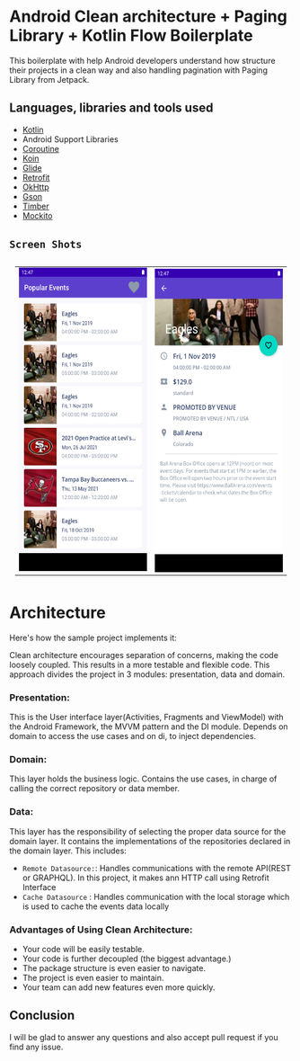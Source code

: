 # Android Clean architecture + Paging Library + Kotlin Flow Boilerplate


This boilerplate with help Android developers understand how structure their projects in a clean way and also handling pagination with Paging Library from Jetpack.


## Languages, libraries and tools used

* [Kotlin](https://kotlinlang.org/)
* Android Support Libraries
* [Coroutine](https://developer.android.com/kotlin/coroutines)
* [Koin](https://insert-koin.io/)
* [Glide](https://github.com/bumptech/glide)
* [Retrofit](http://square.github.io/retrofit/)
* [OkHttp](http://square.github.io/okhttp/)
* [Gson](https://github.com/google/gson)
* [Timber](https://github.com/JakeWharton/timber)
* [Mockito](http://site.mockito.org/)


## `Screen Shots`
<table style="padding:10px">
  <tr>
    <td> 
         <img src="https://github.com/Nsikaktopdown/AndroidCleanBase/blob/master/screenshot/Screenshot_20210802_182345.png"  alt="1" width = 279px height = 540px ></td>
      
 <td><img src="https://github.com/Nsikaktopdown/AndroidCleanBase/blob/master/screenshot/Screenshot_20210802_182356.png" align="right" alt="2" width = 279px height = 540px></td>
  
   <!--<td><img src="./Scshot/trip_end.png" align="right" alt="4" width =  279px height = 496px></td>-->
  </tr>
 </table>


# Architecture

 Here's how the sample project implements it:

Clean architecture encourages separation of concerns, making the code loosely coupled. This results in a more testable and flexible code. This approach divides the project in 3 modules: presentation, data and domain.

### Presentation:
This is the User interface layer(Activities, Fragments and ViewModel) with the Android Framework, the MVVM pattern and the DI module. Depends on domain to access the use cases and on di, to inject dependencies.


### Domain:  
This layer holds the business logic. Contains the use cases, in charge of calling the correct repository or data member.

### Data: 
This layer has the responsibility of selecting the proper data source for the domain layer. It contains the implementations of the repositories declared in the domain layer.
This includes: 
* ```Remote Datasource:```: Handles communications with the remote API(REST or GRAPHQL). In this project, it makes ann HTTP call using Retrofit Interface
* ```Cache Datasource``` : Handles communication with the local storage which is used to cache the events data locally

### Advantages of Using Clean Architecture:
* Your code will be easily testable.
* Your code is further decoupled (the biggest advantage.)
* The package structure is even easier to navigate.
* The project is even easier to maintain.
* Your team can add new features even more quickly.



## Conclusion

 I will be glad to answer any questions and also accept pull request if you find any issue.


